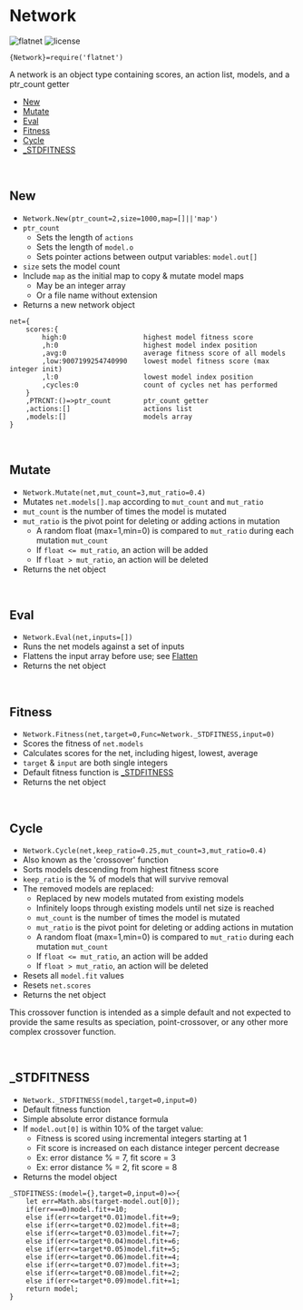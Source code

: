 <!--
——————————————————————————————————————————————————————————————————
Copyright [2022] [Robert Medeiros]

Licensed under the Apache License, Version 2.0 (the "License");
you may not use this file except in compliance with the License.
You may obtain a copy of the License at

    http://www.apache.org/licenses/LICENSE-2.0

Unless required by applicable law or agreed to in writing, software
distributed under the License is distributed on an "AS IS" BASIS,
WITHOUT WARRANTIES OR CONDITIONS OF ANY KIND, either express or implied.
See the License for the specific language governing permissions and
limitations under the License.
——————————————————————————————————————————————————————————————————
SDG.JN
-->

# Network

![flatnet](https://img.shields.io/badge/flatnet-v2.1.4-orange)
![license](https://img.shields.io/npm/l/flatnet)

`{Network}=require('flatnet')`

A network is an object type containing scores, an action list, models, and a ptr_count getter

- [New](#new)
- [Mutate](#mutate)
- [Eval](#eval)
- [Fitness](#fitness)
- [Cycle](#cycle)
- [_STDFITNESS](#_stdfitness)

<br/>

## New

- `Network.New(ptr_count=2,size=1000,map=[]||'map')`
- `ptr_count`
	- Sets the length of `actions`
	- Sets the length of `model.o`
	- Sets pointer actions between output variables: `model.out[]`
- `size` sets the model count
- Include `map` as the initial map to copy & mutate model maps
	- May be an integer array
	- Or a file name without extension
- Returns a new network object

```
net={
	scores:{
		high:0                   highest model fitness score
		,h:0                     highest model index position
		,avg:0                   average fitness score of all models
		,low:9007199254740990    lowest model fitness score (max integer init)
		,l:0                     lowest model index position
		,cycles:0                count of cycles net has performed
	}
	,PTRCNT:()=>ptr_count        ptr_count getter
	,actions:[]                  actions list
	,models:[]                   models array
}
```

</br>

## Mutate

- `Network.Mutate(net,mut_count=3,mut_ratio=0.4)`
- Mutates `net.models[].map` according to `mut_count` and `mut_ratio`
- `mut_count` is the number of times the model is mutated
- `mut_ratio` is the pivot point for deleting or adding actions in mutation
	- A random float (max=1,min=0) is compared to `mut_ratio` during each mutation `mut_count`
	- If `float <= mut_ratio`, an action will be added
	- If `float > mut_ratio`, an action will be deleted
- Returns the net object

</br>

## Eval

- `Network.Eval(net,inputs=[])`
- Runs the net models against a set of inputs
- Flattens the input array before use; see [Flatten](../ext/README.md#flatten)
- Returns the net object

</br>

## Fitness

- `Network.Fitness(net,target=0,Func=Network._STDFITNESS,input=0)`
- Scores the fitness of `net.models`
- Calculates scores for the net, including higest, lowest, average
- `target` & `input` are both single integers
- Default fitness function is [_STDFITNESS](#_stdfitness)
- Returns the net object

</br>

## Cycle

- `Network.Cycle(net,keep_ratio=0.25,mut_count=3,mut_ratio=0.4)`
- Also known as the 'crossover' function
- Sorts models descending from highest fitness score
- `keep_ratio` is the % of models that will survive removal
- The removed models are replaced:
	- Replaced by new models mutated from existing models
	- Infinitely loops through existing models until net size is reached
	- `mut_count` is the number of times the model is mutated
	- `mut_ratio` is the pivot point for deleting or adding actions in mutation
	- A random float (max=1,min=0) is compared to `mut_ratio` during each mutation `mut_count`
	- If `float <= mut_ratio`, an action will be added
	- If `float > mut_ratio`, an action will be deleted
- Resets all `model.fit` values
- Resets `net.scores`
- Returns the net object

This crossover function is intended as a simple default and not expected to provide the same results as speciation, point-crossover, or any other more complex crossover function.

</br>

## _STDFITNESS

- `Network._STDFITNESS(model,target=0,input=0)`
- Default fitness function
- Simple absolute error distance formula
- If `model.out[0]` is within 10% of the target value:
	- Fitness is scored using incremental integers starting at 1
	- Fit score is increased on each distance integer percent decrease
	- Ex: error distance % = 7, fit score = 3
	- Ex: error distance % = 2, fit score = 8
- Returns the model object

```
_STDFITNESS:(model={},target=0,input=0)=>{
	let err=Math.abs(target-model.out[0]);
	if(err===0)model.fit+=10;
	else if(err<=target*0.01)model.fit+=9;
	else if(err<=target*0.02)model.fit+=8;
	else if(err<=target*0.03)model.fit+=7;
	else if(err<=target*0.04)model.fit+=6;
	else if(err<=target*0.05)model.fit+=5;
	else if(err<=target*0.06)model.fit+=4;
	else if(err<=target*0.07)model.fit+=3;
	else if(err<=target*0.08)model.fit+=2;
	else if(err<=target*0.09)model.fit+=1;
	return model;
}
```